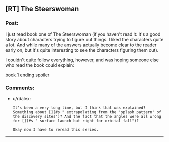 ## [RT] The Steerswoman

### Post:

I just read book one of The Steerswoman (if you haven't read it: It's a good story about characters trying to figure out things. I liked the characters quite a lot. And while many of the answers actually become clear to the reader early on, but it's quite interesting to see the characters figuring them out).

I couldn't quite follow everything, however, and was hoping someone else who read the book could explain:

[book 1 ending spoiler](#s " I've been thinking hard, but I totally can't see how they had enough information to conclude that the many shards are from a fallen Guidestar? How do you think Rowan figured it out?" )

### Comments:

- u/rdalex:
  ```
  It's been a very long time, but I think that was explained? Something about [](#s " extrapolating from the 'splash pattern' of the discovery sites")? And the fact that the angles were all wrong for [](#s " surface launch but right for orbital fall")?

  Okay now I have to reread this series.
  ```

---

